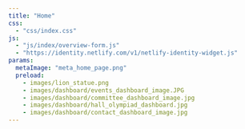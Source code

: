 ```yaml
---
title: "Home"
css:
  - "css/index.css"
js:
  - "js/index/overview-form.js"
  - "https://identity.netlify.com/v1/netlify-identity-widget.js"
params:
  metaImage: "meta_home_page.png"
  preload:
    - images/lion_statue.png
    - images/dashboard/events_dashboard_image.JPG
    - images/dashboard/committee_dashboard_image.jpg
    - images/dashboard/hall_olympiad_dashboard.jpg
    - images/dashboard/contact_dashboard_image.jpg
---
```

